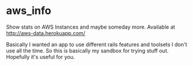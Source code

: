 aws_info
========

Show stats on AWS Instances and maybe someday more. Available at http://aws-data.herokuapp.com/

Basically I wanted an app to use different rails features and toolsets I don't use all the time. So this is basically my sandbox for trying stuff out. Hopefully it's useful for you.




